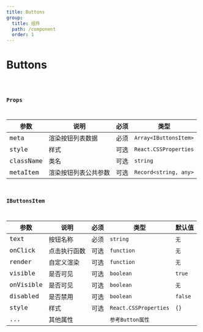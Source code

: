```yaml
---
title: Buttons
group:
  title: 组件
  path: /component
  order: 1
---
```


# Buttons

<code src="./demos/demo1.tsx"/>

### Props

| 参数 | 说明| 必须 | 类型 |
|--|--|--| -- |
| meta | 渲染按钮列表数据 | 必须 | `Array<IButtonsItem>` |
| style | 样式 | 可选 | `React.CSSProperties` |
| className | 类名 | 可选 | `string` |
| metaItem | 渲染按钮列表公共参数 | 可选 | `Record<string, any>` |


### IButtonsItem

| 参数 | 说明| 必须 | 类型 | 默认值 |
|--|--|--| -- | -- |
| text | 按钮名称 | 必须 | `string` | `无` |
| onClick | 点击执行函数 | 可选 | `function` | `无` |
| render | 自定义渲染 | 可选 | `function` | `无` |
| visible | 是否可见 | 可选 | `boolean` | `true` |
| onVisible | 是否可见 | 可选 | `boolean` | `无` |
| disabled | 是否禁用 | 可选 | `boolean` | `false` |
| style | 样式 | 可选 | `React.CSSProperties` | `{}` |
| ... | 其他属性 |  | `参考Button属性` |  |

